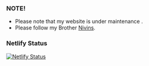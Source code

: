 ### NOTE!
- Please note that my website is under maintenance . 
- Please follow my Brother [Nivins](https://nivins.in/).

### Netlify Status

[![Netlify Status](https://api.netlify.com/api/v1/badges/f782b433-524d-40dc-bb25-e51371f764e1/deploy-status)](https://app.netlify.com/sites/kenuarts/deploys)

